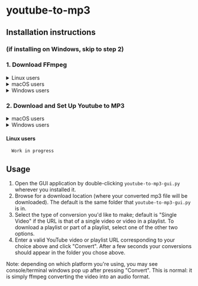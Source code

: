 # youtube-to-mp3 

## Installation instructions 

### (if installing on Windows, skip to step 2)

### 1. Download FFmpeg

<details>
<summary>Linux users</summary>

##### Run `sudo apt-get install ffmpeg` from the command line.
</details>

<details>
<summary>macOS users</summary>

##### If you have homebrew installed (easiest):

Enter `brew install ffmpeg` in Terminal.
      
##### If you don't have homebrew installed, but would like to install it to make this easier:
Open the Terminal (search "Terminal" from the Launchpad), and paste the following command, hit enter to execute it, then enter again to accept.

```
/usr/bin/ruby -e "$(curl -fsSL https://raw.githubusercontent.com/Homebrew/install/master/install)" && brew install ffmpeg
```

Follow the instructions here: http://macappstore.org/ffmpeg/

##### Alternatively, the hard way (if you have a 64-bit OS):

Download the static build here: https://ffmpeg.zeranoe.com/builds/

</details>

<details>
<summary>Windows users</summary>

##### No setup required. Proceed to Step 2 (Download and Set Up Youtube to MP3)
</details>

### 2. __Download and Set Up Youtube to MP3__
<details>
<summary>macOS users</summary>

1. On this page, go to the `build_osx` folder, and click on `Youtube to MP3-1.0.dmg`.
2. Near the top right, click the __Download__ button.
3. For the pop-up in the download bar, click the arrow next to the Discard button and select "Keep".
4. After clicking the dmg file, drag the icon in the folder that pops up to your Dock.
5. Run `setup_mac.sh` by double-clicking it or running `./setup_mac.sh` at the command line. You're now good to go.


</details>

<details>
<summary>Windows users</summary>

Simply download (save it somewhere you can find easily later) and run `youtube-to-mp3-gui.exe` in [gui/dist](https://github.com/kobeeraveendran/youtube-to-mp3/blob/master/gui/dist/youtube-to-mp3-gui.exe).

</details>

#### Linux users

      Work in progress

## Usage

1. Open the GUI application by double-clicking `youtube-to-mp3-gui.py` wherever you installed it.
2. Browse for a download location (where your converted mp3 file will be downloaded). The default is the same folder that `youtube-to-mp3-gui.py` is in.
3. Select the type of conversion you'd like to make; default is "Single Video" if the URL is that of a single video or video in a playlist. To download a playlist or part of a playlist, select one of the other two options.
4. Enter a valid YouTube video or playlist URL corresponding to your choice above and click "Convert". After a few seconds your conversions should appear in the folder you chose above.

Note: depending on which platform you're using, you may see console/terminal windows pop up after pressing "Convert". This is normal: it is simply ffmpeg converting the video into an audio format.